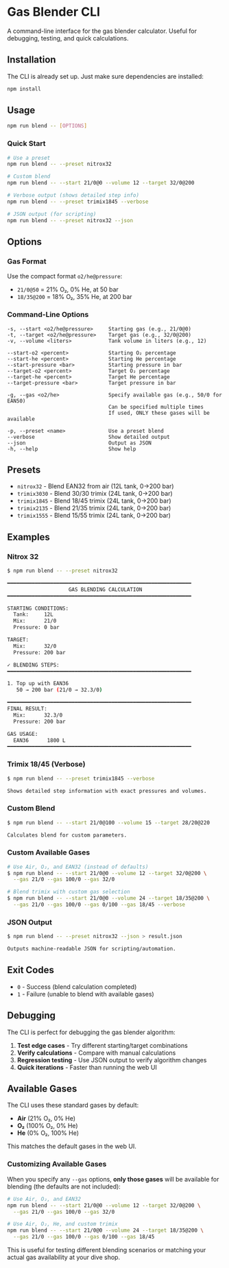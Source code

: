 # Gas Blender CLI

A command-line interface for the gas blender calculator. Useful for debugging, testing, and quick calculations.

## Installation

The CLI is already set up. Just make sure dependencies are installed:

```bash
npm install
```

## Usage

```bash
npm run blend -- [OPTIONS]
```

### Quick Start

```bash
# Use a preset
npm run blend -- --preset nitrox32

# Custom blend
npm run blend -- --start 21/0@0 --volume 12 --target 32/0@200

# Verbose output (shows detailed step info)
npm run blend -- --preset trimix1845 --verbose

# JSON output (for scripting)
npm run blend -- --preset nitrox32 --json
```

## Options

### Gas Format

Use the compact format `o2/he@pressure`:

- `21/0@50` = 21% O₂, 0% He, at 50 bar
- `18/35@200` = 18% O₂, 35% He, at 200 bar

### Command-Line Options

```
-s, --start <o2/he@pressure>     Starting gas (e.g., 21/0@0)
-t, --target <o2/he@pressure>    Target gas (e.g., 32/0@200)
-v, --volume <liters>            Tank volume in liters (e.g., 12)

--start-o2 <percent>             Starting O₂ percentage
--start-he <percent>             Starting He percentage
--start-pressure <bar>           Starting pressure in bar
--target-o2 <percent>            Target O₂ percentage
--target-he <percent>            Target He percentage
--target-pressure <bar>          Target pressure in bar

-g, --gas <o2/he>                Specify available gas (e.g., 50/0 for EAN50)
                                 Can be specified multiple times
                                 If used, ONLY these gases will be available

-p, --preset <name>              Use a preset blend
--verbose                        Show detailed output
--json                           Output as JSON
-h, --help                       Show help
```

## Presets

- `nitrox32` - Blend EAN32 from air (12L tank, 0→200 bar)
- `trimix3030` - Blend 30/30 trimix (24L tank, 0→200 bar)
- `trimix1845` - Blend 18/45 trimix (24L tank, 0→200 bar)
- `trimix2135` - Blend 21/35 trimix (24L tank, 0→200 bar)
- `trimix1555` - Blend 15/55 trimix (24L tank, 0→200 bar)

## Examples

### Nitrox 32

```bash
$ npm run blend -- --preset nitrox32

━━━━━━━━━━━━━━━━━━━━━━━━━━━━━━━━━━━━━━━━━━━━━━━━━━━━━━━━━━━━
                    GAS BLENDING CALCULATION
━━━━━━━━━━━━━━━━━━━━━━━━━━━━━━━━━━━━━━━━━━━━━━━━━━━━━━━━━━━━

STARTING CONDITIONS:
  Tank:     12L
  Mix:      21/0
  Pressure: 0 bar

TARGET:
  Mix:      32/0
  Pressure: 200 bar

✓ BLENDING STEPS:
━━━━━━━━━━━━━━━━━━━━━━━━━━━━━━━━━━━━━━━━━━━━━━━━━━━━━━━━━━━━

1. Top up with EAN36
   50 → 200 bar (21/0 → 32.3/0)

━━━━━━━━━━━━━━━━━━━━━━━━━━━━━━━━━━━━━━━━━━━━━━━━━━━━━━━━━━━━
FINAL RESULT:
  Mix:      32.3/0
  Pressure: 200 bar

GAS USAGE:
  EAN36      1800 L
━━━━━━━━━━━━━━━━━━━━━━━━━━━━━━━━━━━━━━━━━━━━━━━━━━━━━━━━━━━━
```

### Trimix 18/45 (Verbose)

```bash
$ npm run blend -- --preset trimix1845 --verbose

Shows detailed step information with exact pressures and volumes.
```

### Custom Blend

```bash
$ npm run blend -- --start 21/0@100 --volume 15 --target 28/20@220

Calculates blend for custom parameters.
```

### Custom Available Gases

```bash
# Use Air, O₂, and EAN32 (instead of defaults)
$ npm run blend -- --start 21/0@0 --volume 12 --target 32/0@200 \
  --gas 21/0 --gas 100/0 --gas 32/0

# Blend trimix with custom gas selection
$ npm run blend -- --start 21/0@0 --volume 24 --target 18/35@200 \
  --gas 21/0 --gas 100/0 --gas 0/100 --gas 18/45 --verbose
```

### JSON Output

```bash
$ npm run blend -- --preset nitrox32 --json > result.json

Outputs machine-readable JSON for scripting/automation.
```

## Exit Codes

- `0` - Success (blend calculation completed)
- `1` - Failure (unable to blend with available gases)

## Debugging

The CLI is perfect for debugging the gas blender algorithm:

1. **Test edge cases** - Try different starting/target combinations
2. **Verify calculations** - Compare with manual calculations
3. **Regression testing** - Use JSON output to verify algorithm changes
4. **Quick iterations** - Faster than running the web UI

## Available Gases

The CLI uses these standard gases by default:

- **Air** (21% O₂, 0% He)
- **O₂** (100% O₂, 0% He)
- **He** (0% O₂, 100% He)

This matches the default gases in the web UI.

### Customizing Available Gases

When you specify any `--gas` options, **only those gases** will be available for blending (the defaults are not included):

```bash
# Use Air, O₂, and EAN32
npm run blend -- --start 21/0@0 --volume 12 --target 32/0@200 \
  --gas 21/0 --gas 100/0 --gas 32/0

# Use Air, O₂, He, and custom trimix
npm run blend -- --start 21/0@0 --volume 24 --target 18/35@200 \
  --gas 21/0 --gas 100/0 --gas 0/100 --gas 18/45
```

This is useful for testing different blending scenarios or matching your actual gas availability at your dive shop.
